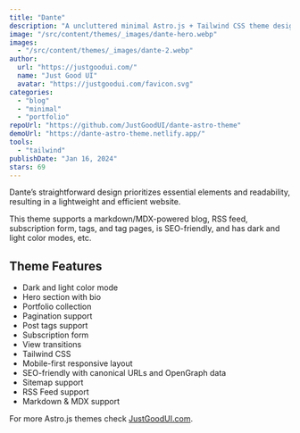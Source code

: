 ```yaml
---
title: "Dante"
description: "A uncluttered minimal Astro.js + Tailwind CSS theme designed for those who appreciate clarity and minimalism."
image: "/src/content/themes/_images/dante-hero.webp"
images:
  - "/src/content/themes/_images/dante-2.webp"
author:
  url: "https://justgoodui.com/"
  name: "Just Good UI"
  avatar: "https://justgoodui.com/favicon.svg"
categories:
  - "blog"
  - "minimal"
  - "portfolio"
repoUrl: "https://github.com/JustGoodUI/dante-astro-theme"
demoUrl: "https://dante-astro-theme.netlify.app/"
tools:
  - "tailwind"
publishDate: "Jan 16, 2024"
stars: 69
---
```


<p>
  Dante’s straightforward design prioritizes essential elements and readability, resulting in a
  lightweight and efficient website.
</p>
<p>
  This theme supports a markdown/MDX-powered blog, RSS feed, subscription form, tags, and tag pages,
  is SEO-friendly, and has dark and light color modes, etc.
</p>
<h2>Theme Features</h2>
<ul>
  <li>Dark and light color mode</li>
  <li>Hero section with bio</li>
  <li>Portfolio collection</li>
  <li>Pagination support</li>
  <li>Post tags support</li>
  <li>Subscription form</li>
  <li>View transitions</li>
  <li>Tailwind CSS</li>
  <li>Mobile-first responsive layout</li>
  <li>SEO-friendly with canonical URLs and OpenGraph data</li>
  <li>Sitemap support</li>
  <li>RSS Feed support</li>
  <li>Markdown &amp; MDX support</li>
</ul>
<p>For more Astro.js themes check <a href="https://justgoodui.com/">JustGoodUI.com</a>.</p>
